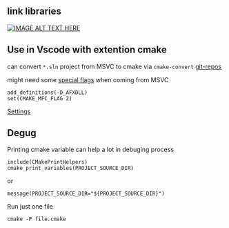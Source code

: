

link libraries 
---

[![IMAGE ALT TEXT HERE](http://img.youtube.com/vi/abuCXC3t6eQ/0.jpg)](http://www.youtube.com/watch?v=abuCXC3t6eQ)

Use in Vscode with extention cmake
---

can convert `*.sln` project from MSVC to cmake via `cmake-convert` [git-repos][cmake-converter]

might need some [special flags] when coming from MSVC 
```
add_definitions(-D_AFXDLL)
set(CMAKE_MFC_FLAG 2)
```

[Settings][vscode-settings]


Degug
---

Printing cmake variable can help a lot in debuging process
```
include(CMakePrintHelpers)
cmake_print_variables(PROJECT_SOURCE_DIR)
```
or
```
message(PROJECT_SOURCE_DIR="${PROJECT_SOURCE_DIR}")
```
Run just one file
```
cmake -P file.cmake
```

[cmake-converter]: https://github.com/pavelliavonau/cmakeconverter
[special flags]: https://cmake.org/cmake/help/latest/variable/CMAKE_MFC_FLAG.html
[vscode-settings]: https://github.com/microsoft/vscode-cmake-tools/blob/main/docs/cmake-settings.md

